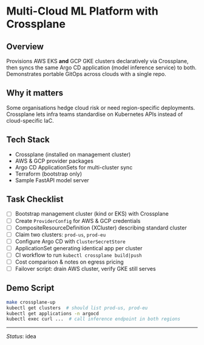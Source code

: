 # Multi-Cloud ML Platform with Crossplane

## Overview
Provisions AWS EKS **and** GCP GKE clusters declaratively via Crossplane, then syncs the same Argo CD application (model inference service) to both. Demonstrates portable GitOps across clouds with a single repo.

## Why it matters
Some organisations hedge cloud risk or need region-specific deployments. Crossplane lets infra teams standardise on Kubernetes APIs instead of cloud-specific IaC.

## Tech Stack
* Crossplane (installed on management cluster)
* AWS & GCP provider packages
* Argo CD ApplicationSets for multi-cluster sync
* Terraform (bootstrap only)
* Sample FastAPI model server

## Task Checklist
- [ ] Bootstrap management cluster (kind or EKS) with Crossplane  
- [ ] Create `ProviderConfig` for AWS & GCP credentials  
- [ ] CompositeResourceDefinition (XCluster) describing standard cluster  
- [ ] Claim two clusters: `prod-us`, `prod-eu`  
- [ ] Configure Argo CD with `ClusterSecretStore`  
- [ ] ApplicationSet generating identical app per cluster  
- [ ] CI workflow to run `kubectl crossplane build|push`  
- [ ] Cost comparison & notes on egress pricing  
- [ ] Failover script: drain AWS cluster, verify GKE still serves  

## Demo Script
```bash
make crossplane-up
kubectl get clusters  # should list prod-us, prod-eu
kubectl get applications -n argocd
kubectl exec curl ...  # call inference endpoint in both regions
```

---
*Status*: idea 